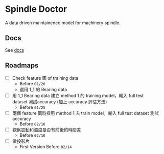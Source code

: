 # Spindle Doctor

A data driven maintainence model for machinery spindle.

## Docs

See [docs](./docs)

## Roadmaps

- [ ] Check feature 圖 of training data
  - Before `01/20`
  - 選用 1_1 的 Bearing data
- [ ] 用 1_1 Bearing data 建立 method 1 的 training model，輸入 full test dataset 測試accuracy (加上 accuracy 評估方法)
  - Before `01/25`
- [ ] 兩個 feature 同時採用 method 1 去 train model，輸入 full test dataset 測試 accuracy
  - Before `02/10`
- [ ] 觀察震動和溫度是否有前後的時間差
  - Before `02/10`
- [ ] 做投影片
  - First Version Before `02/14`
